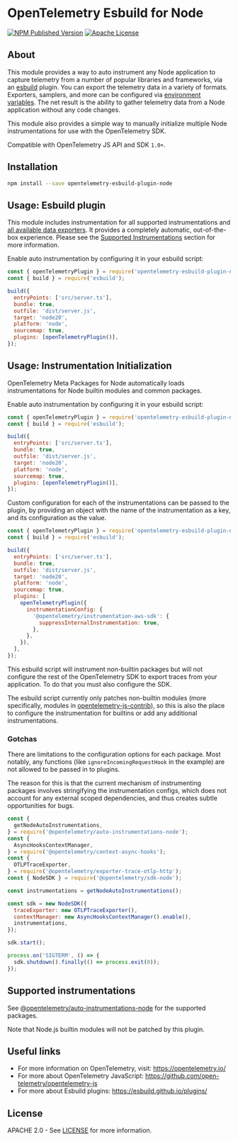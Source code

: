 # OpenTelemetry Esbuild for Node

[![NPM Published Version][npm-img]][npm-url]
[![Apache License][license-image]][license-url]

## About

This module provides a way to auto instrument any Node application to capture telemetry from a number of popular libraries and frameworks, via an [esbuild](https://esbuild.github.io/) plugin.
You can export the telemetry data in a variety of formats. Exporters, samplers, and more can be configured via [environment variables][env-var-url].
The net result is the ability to gather telemetry data from a Node application without any code changes.

This module also provides a simple way to manually initialize multiple Node instrumentations for use with the OpenTelemetry SDK.

Compatible with OpenTelemetry JS API and SDK `1.0+`.

## Installation

```bash
npm install --save opentelemetry-esbuild-plugin-node
```

## Usage: Esbuild plugin

This module includes instrumentation for all supported instrumentations and [all available data exporters][exporter-url].
It provides a completely automatic, out-of-the-box experience.
Please see the [Supported Instrumentations](#supported-instrumentations) section for more information.

Enable auto instrumentation by configuring it in your esbuild script:

```javascript
const { openTelemetryPlugin } = require('opentelemetry-esbuild-plugin-node');
const { build } = require('esbuild');

build({
  entryPoints: ['src/server.ts'],
  bundle: true,
  outfile: 'dist/server.js',
  target: 'node20',
  platform: 'node',
  sourcemap: true,
  plugins: [openTelemetryPlugin()],
});
```

## Usage: Instrumentation Initialization

OpenTelemetry Meta Packages for Node automatically loads instrumentations for Node builtin modules and common packages.

Enable auto instrumentation by configuring it in your esbuild script:

```javascript
const { openTelemetryPlugin } = require('opentelemetry-esbuild-plugin-node');
const { build } = require('esbuild');

build({
  entryPoints: ['src/server.ts'],
  bundle: true,
  outfile: 'dist/server.js',
  target: 'node20',
  platform: 'node',
  sourcemap: true,
  plugins: [openTelemetryPlugin()],
});
```

Custom configuration for each of the instrumentations can be passed to the plugin, by providing an object with the name of the instrumentation as a key, and its configuration as the value.

```javascript
const { openTelemetryPlugin } = require('opentelemetry-esbuild-plugin-node');
const { build } = require('esbuild');

build({
  entryPoints: ['src/server.ts'],
  bundle: true,
  outfile: 'dist/server.js',
  target: 'node20',
  platform: 'node',
  sourcemap: true,
  plugins: [
    openTelemetryPlugin({
      instrumentationConfig: {
        '@opentelemetry/instrumentation-aws-sdk': {
          suppressInternalInstrumentation: true,
        },
      },
    }),
  ],
});
```

This esbuild script will instrument non-builtin packages but will not configure the rest of the OpenTelemetry SDK to export traces
from your application. To do that you must also configure the SDK.

The esbuild script currently only patches non-builtin modules (more specifically, modules in [opentelemetry-js-contrib](https://github.com/open-telemetry/opentelemetry-js-contrib)), so this is also the place to configure the instrumentation
for builtins or add any additional instrumentations.

### Gotchas

There are limitations to the configuration options for each package. Most notably, any functions (like `ignoreIncomingRequestHook` in the example) are not allowed to be passed in to plugins.

The reason for this is that the current mechanism of instrumenting packages involves stringifying the instrumentation configs, which does not account for any external scoped dependencies, and thus creates subtle opportunities for bugs.

```javascript
const {
  getNodeAutoInstrumentations,
} = require('@opentelemetry/auto-instrumentations-node');
const {
  AsyncHooksContextManager,
} = require('@opentelemetry/context-async-hooks');
const {
  OTLPTraceExporter,
} = require('@opentelemetry/exporter-trace-otlp-http');
const { NodeSDK } = require('@opentelemetry/sdk-node');

const instrumentations = getNodeAutoInstrumentations();

const sdk = new NodeSDK({
  traceExporter: new OTLPTraceExporter(),
  contextManager: new AsyncHooksContextManager().enable(),
  instrumentations,
});

sdk.start();

process.on('SIGTERM', () => {
  sdk.shutdown().finally(() => process.exit(0));
});
```

## Supported instrumentations

See [@opentelemetry/auto-instrumentations-node](https://github.com/open-telemetry/opentelemetry-js-contrib/tree/main/metapackages/auto-instrumentations-node) for the supported packages.

Note that Node.js builtin modules will not be patched by this plugin.

## Useful links

- For more information on OpenTelemetry, visit: <https://opentelemetry.io/>
- For more about OpenTelemetry JavaScript: <https://github.com/open-telemetry/opentelemetry-js>
- For more about Esbuild plugins: <https://esbuild.github.io/plugins/>

## License

APACHE 2.0 - See [LICENSE][license-url] for more information.

[license-url]: https://github.com/open-telemetry/opentelemetry-js-contrib/blob/main/LICENSE
[license-image]: https://img.shields.io/badge/license-Apache_2.0-green.svg?style=flat
[npm-url]: https://www.npmjs.com/package/@opentelemetry/auto-instrumentations-node
[npm-img]: https://badge.fury.io/js/%40opentelemetry%2Fauto-instrumentations-node.svg
[env-var-url]: https://github.com/open-telemetry/opentelemetry-specification/blob/main/specification/configuration/sdk-environment-variables.md#general-sdk-configuration
[exporter-url]: https://github.com/open-telemetry/opentelemetry-specification/blob/main/specification/configuration/sdk-environment-variables.md#otlp-exporter
